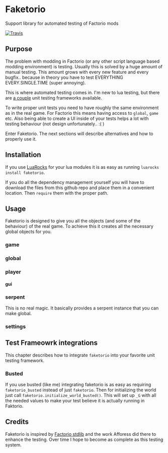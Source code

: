 # Faketorio
Support library for automated testing of Factorio mods


[![Travis](https://img.shields.io/travis/JonasJurczok/faketorio.svg)](https://travis-ci.org/JonasJurczok/faketorio)

## Purpose
The problem with modding in Factorio (or any other script language based modding environment) is testing.
Usually this is solved by a huge amount of manual testing. This amount grows with every new feature and every bugfix.. because in theory you have to test EVERYTHING EVERY.SINGLE.TIME (super annoying).

This is where automated testing comes in. I'm new to lua testing, but there are [a couple](http://lua-users.org/wiki/UnitTesting) unit testing frameworks available.

To write proper unit tests you need to have roughly the same environment as in the real game. For Factorio this means having access to `global`, `game` etc. Also being able to create a UI inside of your tests helps a lot with testing behaviour (not design unfortunately.. :( )

Enter Faketorio. The next sections will describe alternatives and how to properly use it.


## Installation

If you use [LuaRocks](https://luarocks.org) for your lua modules it is as easy as running `luarocks install faketorio`.

If you do all the dependency management yourself you will have to download the files from this github repo and place them in a convenient location. Then `require` them with the proper path.

## Usage

Faketorio is designed to give you all the objects (and some of the behaviour) of the real game. To achieve this it creates all the necessary global objects for you.

### game

### global

### player

#### gui

### serpent

This is no real magic. It basically provides a serpent instance that you can make global.

### settings

## Test Frameowrk integrations

This chapter describes how to integrate `faketorio` into your favorite unit testing framework.

### Busted

If you use busted (like me) integrating faketorio is as easy as requiring `faketorio_busted` instead of just `faketorio`.
Then for initializing the world just call `faketorio.initialize_world_busted()`. This will set up `_G` with all the needed values to make your test believe it is actually running in Faktorio.

## Credits

Faketorio is inspired by [Factorio stdlib](https://github.com/Afforess/Factorio-Stdlib) and the work Afforess did there to enhance the testing.
Over time I hope to become as complete as this testing system.
